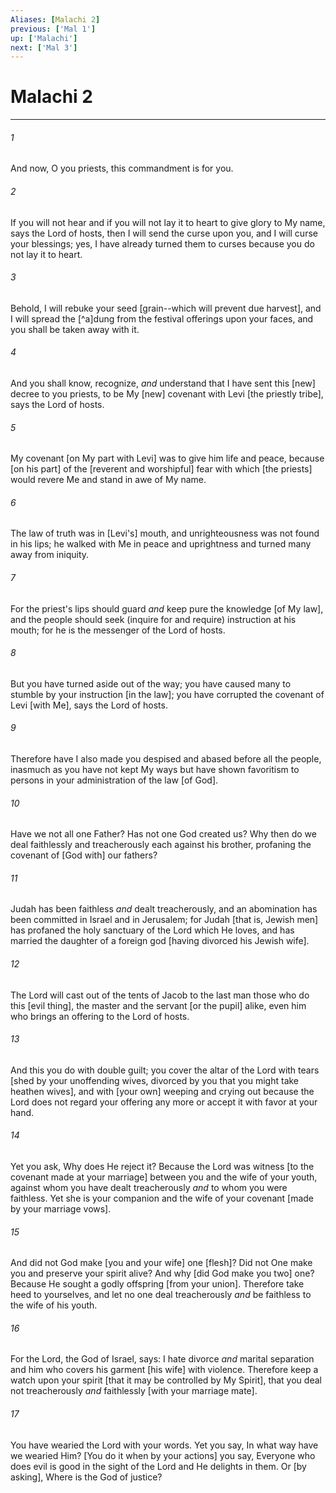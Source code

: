 ```yaml
---
Aliases: [Malachi 2]
previous: ['Mal 1']
up: ['Malachi']
next: ['Mal 3']
---
```

# Malachi 2

***














###### 1 






And now, O you priests, this commandment is for you. 













###### 2 






If you will not hear and if you will not lay it to heart to give glory to My name, says the Lord of hosts, then I will send the curse upon you, and I will curse your blessings; yes, I have already turned them to curses because you do not lay it to heart. 













###### 3 






Behold, I will rebuke your seed [grain--which will prevent due harvest], and I will spread the [^a]dung from the festival offerings upon your faces, and you shall be taken away with it. 













###### 4 






And you shall know, recognize, _and_ understand that I have sent this [new] decree to you priests, to be My [new] covenant with Levi [the priestly tribe], says the Lord of hosts. 













###### 5 






My covenant [on My part with Levi] was to give him life and peace, because [on his part] of the [reverent and worshipful] fear with which [the priests] would revere Me and stand in awe of My name. 













###### 6 






The law of truth was in [Levi's] mouth, and unrighteousness was not found in his lips; he walked with Me in peace and uprightness and turned many away from iniquity. 













###### 7 






For the priest's lips should guard _and_ keep pure the knowledge [of My law], and the people should seek (inquire for and require) instruction at his mouth; for he is the messenger of the Lord of hosts. 













###### 8 






But you have turned aside out of the way; you have caused many to stumble by your instruction [in the law]; you have corrupted the covenant of Levi [with Me], says the Lord of hosts. 













###### 9 






Therefore have I also made you despised and abased before all the people, inasmuch as you have not kept My ways but have shown favoritism to persons in your administration of the law [of God]. 













###### 10 






Have we not all one Father? Has not one God created us? Why then do we deal faithlessly and treacherously each against his brother, profaning the covenant of [God with] our fathers? 













###### 11 






Judah has been faithless _and_ dealt treacherously, and an abomination has been committed in Israel and in Jerusalem; for Judah [that is, Jewish men] has profaned the holy sanctuary of the Lord which He loves, and has married the daughter of a foreign god [having divorced his Jewish wife]. 













###### 12 






The Lord will cast out of the tents of Jacob to the last man those who do this [evil thing], the master and the servant [or the pupil] alike, even him who brings an offering to the Lord of hosts. 













###### 13 






And this you do with double guilt; you cover the altar of the Lord with tears [shed by your unoffending wives, divorced by you that you might take heathen wives], and with [your own] weeping and crying out because the Lord does not regard your offering any more or accept it with favor at your hand. 













###### 14 






Yet you ask, Why does He reject it? Because the Lord was witness [to the covenant made at your marriage] between you and the wife of your youth, against whom you have dealt treacherously _and_ to whom you were faithless. Yet she is your companion and the wife of your covenant [made by your marriage vows]. 













###### 15 






And did not God make [you and your wife] one [flesh]? Did not One make you and preserve your spirit alive? And why [did God make you two] one? Because He sought a godly offspring [from your union]. Therefore take heed to yourselves, and let no one deal treacherously _and_ be faithless to the wife of his youth. 













###### 16 






For the Lord, the God of Israel, says: I hate divorce _and_ marital separation and him who covers his garment [his wife] with violence. Therefore keep a watch upon your spirit [that it may be controlled by My Spirit], that you deal not treacherously _and_ faithlessly [with your marriage mate]. 













###### 17 






You have wearied the Lord with your words. Yet you say, In what way have we wearied Him? [You do it when by your actions] you say, Everyone who does evil is good in the sight of the Lord and He delights in them. Or [by asking], Where is the God of justice?
